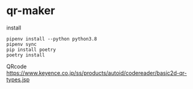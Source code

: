 # qr-maker
install
```
pipenv install --python python3.8
pipenv sync
pip install poetry
poetry install
```

QRcode
https://www.keyence.co.jp/ss/products/autoid/codereader/basic2d-qr-types.jsp
